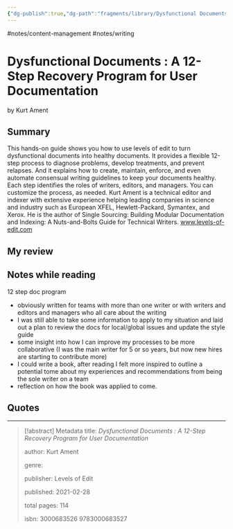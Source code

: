 ```yaml
---
{"dg-publish":true,"dg-path":"fragments/library/Dysfunctional Documents.md","permalink":"/fragments/library/dysfunctional-documents/","created":"2025-01-07T20:17:51.882-05:00","updated":"2025-03-22T22:15:34.504-04:00"}
---
```


#notes/content-management #notes/writing 
# Dysfunctional Documents : A 12-Step Recovery Program for User Documentation
by Kurt Ament

## Summary
This hands-on guide shows you how to use levels of edit to turn dysfunctional documents into healthy documents. It provides a flexible 12-step process to diagnose problems, develop treatments, and prevent relapses. And it explains how to create, maintain, enforce, and even automate consensual writing guidelines to keep your documents healthy. Each step identifies the roles of writers, editors, and managers. You can customize the process, as needed. Kurt Ament is a technical editor and indexer with extensive experience helping leading companies in science and industry such as European XFEL, Hewlett-Packard, Symantex, and Xerox. He is the author of Single Sourcing: Building Modular Documentation and Indexing: A Nuts-and-Bolts Guide for Technical Writers. www.levels-of-edit.com

## My review

## Notes while reading
12 step doc program
- obviously written for teams with more than one writer or with writers and editors and managers who all care about the writing
- I was still able to take some information to apply to my situation and laid out a plan to review the docs for local/global issues and update the style guide
- some insight into how I can improve my processes to be more collaborative (I was the main writer for 5 or so years, but now new hires are starting to contribute more)
- I could write a book, after reading I felt more inspired to outline a potential tome about my experiences and recommendations from being the sole writer on a team
- reflection on how the book was applied to come.

## Quotes

---
 
 > [!abstract] Metadata
> title: *Dysfunctional Documents : A 12-Step Recovery Program for User Documentation*
> 
> author: Kurt Ament
> 
> genre: 
> 
> publisher: Levels of Edit
> 
> published: 2021-02-28
> 
> total pages: 114
> 
> isbn: 3000683526 9783000683527

